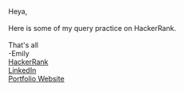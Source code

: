 Heya, <br>
<br>
Here is some of my query practice on HackerRank.<br>
<br>That's all
<br>-Emily
<br><a href="hackerrank.com/emilylandry">HackerRank</a>
<br><a href="linkedin.com/in/emily-landry">LinkedIn</a>
<br><a href="emilylandry.co">Portfolio Website</a>
